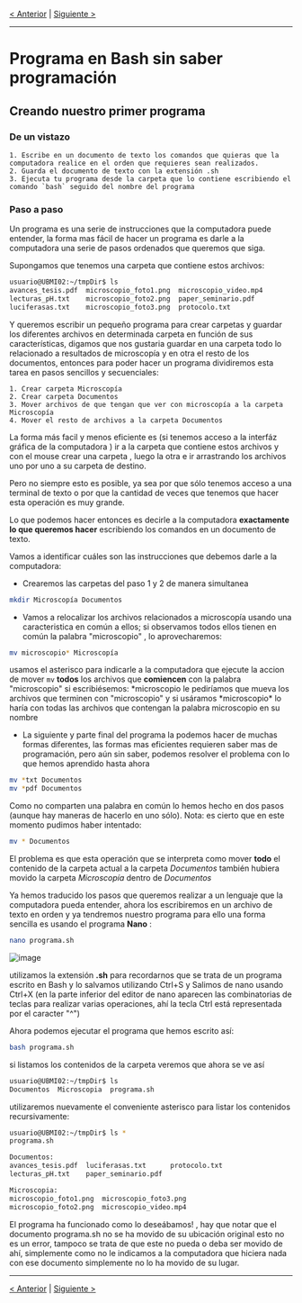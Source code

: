 [< Anterior](https://ubmi-ifc.github.io/Tutoriales-IFC/tutoriales_usuarios/bash_chunks_intro) | [Siguiente >](https://ubmi-ifc.github.io/Tutoriales-IFC/tutoriales_usuarios/bash_chunks_intro)

____

#  Programa en Bash sin saber programación

## Creando nuestro primer programa

### De un vistazo

    1. Escribe en un documento de texto los comandos que quieras que la computadora realice en el orden que requieres sean realizados.
    2. Guarda el documento de texto con la extensión .sh
    3. Ejecuta tu programa desde la carpeta que lo contiene escribiendo el comando `bash` seguido del nombre del programa 

### Paso a paso

Un programa es una serie de instrucciones que la computadora puede entender, la forma mas fácil de hacer un programa es darle a la computadora una serie de pasos ordenados que queremos que siga.

Supongamos que tenemos una carpeta que contiene estos archivos: 

```bash
usuario@UBMI02:~/tmpDir$ ls
avances_tesis.pdf  microscopio_foto1.png  microscopio_video.mp4
lecturas_pH.txt    microscopio_foto2.png  paper_seminario.pdf
luciferasas.txt    microscopio_foto3.png  protocolo.txt
```
Y queremos escribir un pequeño programa para crear carpetas y guardar los diferentes archivos en determinada carpeta en función de sus características, digamos que nos gustaria guardar en una carpeta todo lo relacionado a resultados de microscopía y en otra el resto de los documentos, entonces para poder hacer un programa dividiremos esta tarea en pasos sencillos y secuenciales: 

    1. Crear carpeta Microscopía
    2. Crear carpeta Documentos
    3. Mover archivos de que tengan que ver con microscopía a la carpeta Microscopía
    4. Mover el resto de archivos a la carpeta Documentos 

La forma más facil y menos eficiente es (si tenemos acceso a la interfáz gráfica de la computadora ) ir a la carpeta que contiene estos archivos y con el mouse crear una carpeta , luego la otra e ir arrastrando los archivos uno por uno a su carpeta de destino.

Pero no siempre esto es posible, ya sea por que sólo tenemos acceso a una terminal de texto o por que la cantidad de veces que tenemos que hacer esta operación es muy grande.

Lo que podemos hacer entonces es decirle a la computadora __exactamente lo que queremos hacer__ escribiendo los comandos en un documento de texto.

Vamos a identificar cuáles son las instrucciones que debemos darle a la computadora:

- Crearemos las carpetas del paso 1 y 2 de manera simultanea

```bash
mkdir Microscopía Documentos
```
- Vamos a relocalizar los archivos relacionados a microscopía usando una caracteristica en común a ellos; si observamos todos ellos tienen en común la palabra "microscopio" , lo aprovecharemos:

```bash
mv microscopio* Microscopía
```

usamos el asterisco para indicarle a la computadora que ejecute la accion de mover ```mv```  __todos__ los archivos que __comiencen__ con la palabra "microscopio" si escribiésemos: \*microscopio le pediríamos que mueva los archivos que terminen con "microscopio" y si usáramos \*microscopio\* lo haría con todas las archivos que contengan la palabra microscopio en su nombre

- La siguiente y parte final del programa la podemos hacer de muchas formas diferentes, las formas mas eficientes requieren saber mas de programación, pero aún sin saber, podemos resolver el problema con lo que hemos aprendido hasta ahora

```bash
mv *txt Documentos
mv *pdf Documentos
```

Como no comparten una palabra en común lo hemos hecho en dos pasos (aunque hay maneras de hacerlo en uno sólo). Nota: es cierto que en este momento pudimos haber intentado:

```bash
mv * Documentos
```

El problema es que esta operación que se interpreta como mover __todo__ el contenido de la carpeta actual a la carpeta  _Documentos_ también hubiera movido la carpeta _Microscopía_ dentro de _Documentos_ 

Ya hemos traducido los pasos que queremos realizar a un lenguaje que la computadora pueda entender, ahora los escribiremos en un archivo de texto en orden y ya tendremos nuestro programa para ello una forma sencilla es usando el programa __Nano__ :

```bash
nano programa.sh
```
![image](https://user-images.githubusercontent.com/13229623/173385960-001659a5-e4ff-4425-bdd5-4a5533c201d3.png)

utilizamos la extensión __.sh__ para recordarnos que se trata de un programa escrito en Bash y lo salvamos utilizando Ctrl+S y Salimos de nano usando Ctrl+X (en la parte inferior del editor de nano aparecen las combinatorias de teclas para realizar varias operaciones, ahí la tecla Ctrl está representada por el caracter "^")

Ahora podemos ejecutar el programa que hemos escrito así:

```bash
bash programa.sh
```

si listamos los contenidos de la carpeta veremos que ahora se ve así 

```bash
usuario@UBMI02:~/tmpDir$ ls
Documentos  Microscopia  programa.sh
```
utilizaremos nuevamente el conveniente asterisco para listar los contenidos recursivamente:

```bash
usuario@UBMI02:~/tmpDir$ ls *
programa.sh

Documentos:
avances_tesis.pdf  luciferasas.txt      protocolo.txt
lecturas_pH.txt    paper_seminario.pdf

Microscopia:
microscopio_foto1.png  microscopio_foto3.png
microscopio_foto2.png  microscopio_video.mp4

```
El programa ha funcionado como lo deseábamos! , hay que notar que el documento programa.sh no se ha movido de su ubicación original esto no es un error, tampoco se trata de que este no pueda o deba ser movido de ahí, simplemente como no le indicamos a la computadora que hiciera nada con  ese documento simplemente no lo ha movido de su lugar.

____

[< Anterior](https://ubmi-ifc.github.io/Tutoriales-IFC/tutoriales_usuarios/bash_chunks_intro) | [Siguiente >](https://ubmi-ifc.github.io/Tutoriales-IFC/tutoriales_usuarios/bash_chunks_intro)
